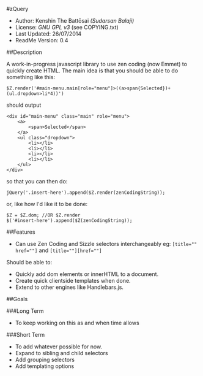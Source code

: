 ﻿#zQuery

* Author: Kenshin The Battōsai *(Sudarsan Balaji)*
* License: *GNU GPL v3* (see COPYING.txt)
* Last Updated: 26/07/2014
* ReadMe Version: 0.4

##Description

A work-in-progress javascript library to use zen coding (now Emmet) to quickly create HTML.
The main idea is that you should be able to do something like this:

`$Z.render('#main-menu.main[role="menu"]>((a>span{Selected})+(ul.dropdown>li*4))')`

should output

```
<div id="main-menu" class="main" role="menu">
    <a>
        <span>Selected</span>
    </a>
    <ul class="dropdown">
        <li></li>
        <li></li>
        <li></li>
        <li></li>
    </ul>
</div>
```

so that you can then do:

`jQuery('.insert-here').append($Z.render(zenCodingString));`

or, like how I'd like it to be done:

```
$Z = $Z.dom; //OR $Z.render
$('#insert-here').append($Z(zenCodingString));
```

##Features

* Can use Zen Coding and Sizzle selectors interchangeably
eg: `[title="" href=""]` and `[title=""][href=""]`

Should be able to:

* Quickly add dom elements or innerHTML to a document.
* Create quick clientside templates when done.
* Extend to other engines like Handlebars.js.

##Goals

###Long Term

* To keep working on this as and when time allows

###Short Term

* To add whatever possible for now.
* Expand to sibling and child selectors
* Add grouping selectors
* Add templating options
